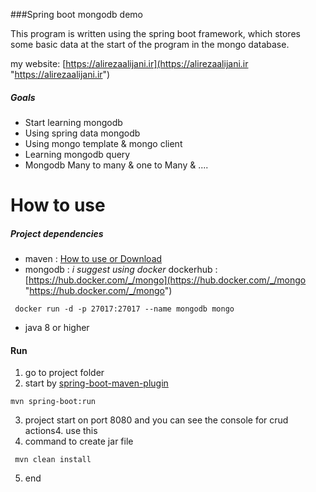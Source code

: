 ###Spring boot mongodb demo

This program is written using the spring boot framework, which stores some basic data at the start of the program in the mongo database. 

my website: [https://alirezaalijani.ir](https://alirezaalijani.ir "https://alirezaalijani.ir")
##### Goals
- Start learning mongodb
- Using spring data mongodb
- Using mongo template & mongo client
- Learning mongodb query
- Mongodb Many to many & one to Many & .... 

# How to use
##### Project dependencies
- maven  : [How to use or Download](https://maven.apache.org/ "How to use or Download")
- mongodb : *i suggest using docker* 
dockerhub : [https://hub.docker.com/_/mongo](https://hub.docker.com/_/mongo "https://hub.docker.com/_/mongo")

```shell
 docker run -d -p 27017:27017 --name mongodb mongo
```
- java 8 or higher

#### Run
1. go to project folder
2. start by [spring-boot-maven-plugin](https://docs.spring.io/spring-boot/docs/current/maven-plugin/reference/htmlsingle/ "spring-boot-maven-plugin")
```shell
mvn spring-boot:run
```
3. project start on port 8080 and you can see the console for crud actions4. use this
4. command to create jar file
```shell
 mvn clean install
```
5. end
